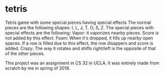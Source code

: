 # tetris
Tetris game with some special pieces having special effects
The normal pieces are the following shapes: I, L, J, T, O, S, Z.
The special pieces with special effects are the following:
  Vapor: it vaporizes nearby pieces. Score is not added by this effect.
  Foam: When it's dropped, it fills up nearby open spaces. If a row is filled due to this effect,
        the row disappers and score is added.
  Crazy: The way it rotates and shifts right/left is the opposite of that of the other pieces.
  

This project was an assignment in CS 32 in UCLA. It was entirely made from scratch by me in spring of 2018.
  
